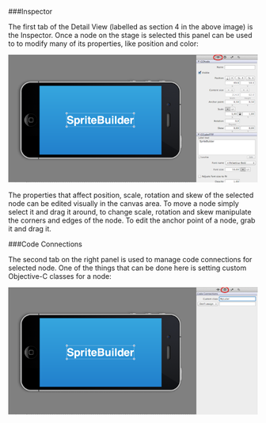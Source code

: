 
###Inspector

The first tab of the Detail View (labelled as section 4 in the above image) is the Inspector. Once a node on the stage is selected this panel can be used to to modify many of its properties, like position and color:

![image](Spritebuilder_Inspector.png)

The properties that affect position, scale, rotation and skew of the selected node can be edited visually in the canvas area. To move a node simply select it and drag it around, to change scale, rotation and skew manipulate the corners and edges of the node. To edit the anchor point of a node, grab it and drag it.

###Code Connections

The second tab on the right panel is used to manage code connections for selected node. One of the things that can be done here is setting custom Objective-C classes for a node:

![image](Spritebuilder_CodeConnections.png)